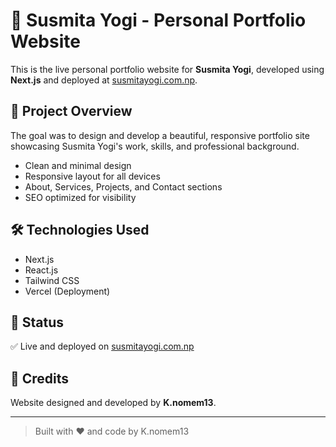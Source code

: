 # 🌸 Susmita Yogi - Personal Portfolio Website

This is the live personal portfolio website for **Susmita Yogi**, developed using **Next.js** and deployed at [susmitayogi.com.np](https://www.susmitayogi.com.np).

## 🚀 Project Overview

The goal was to design and develop a beautiful, responsive portfolio site showcasing Susmita Yogi's work, skills, and professional background.

- Clean and minimal design
- Responsive layout for all devices
- About, Services, Projects, and Contact sections
- SEO optimized for visibility

## 🛠️ Technologies Used

- Next.js
- React.js
- Tailwind CSS
- Vercel (Deployment)

## 🎯 Status

✅ Live and deployed on [susmitayogi.com.np](https://www.susmitayogi.com.np)

## 📢 Credits

Website designed and developed by **K.nomem13**.

---

> Built with ❤️ and code by K.nomem13
